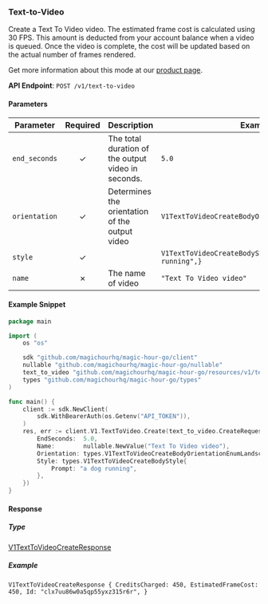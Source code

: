 
### Text-to-Video <a name="create"></a>

Create a Text To Video video. The estimated frame cost is calculated using 30 FPS. This amount is deducted from your account balance when a video is queued. Once the video is complete, the cost will be updated based on the actual number of frames rendered.
  
Get more information about this mode at our [product page](/products/text-to-video).
  

**API Endpoint**: `POST /v1/text-to-video`

#### Parameters

| Parameter | Required | Description | Example |
|-----------|:--------:|-------------|--------|
| `end_seconds` | ✓ | The total duration of the output video in seconds. | `5.0` |
| `orientation` | ✓ | Determines the orientation of the output video | `V1TextToVideoCreateBodyOrientationEnumLandscape` |
| `style` | ✓ |  | `V1TextToVideoCreateBodyStyle {Prompt: "a dog running",}` |
| `name` | ✗ | The name of video | `"Text To Video video"` |

#### Example Snippet

```go
package main

import (
	os "os"

	sdk "github.com/magichourhq/magic-hour-go/client"
	nullable "github.com/magichourhq/magic-hour-go/nullable"
	text_to_video "github.com/magichourhq/magic-hour-go/resources/v1/text_to_video"
	types "github.com/magichourhq/magic-hour-go/types"
)

func main() {
	client := sdk.NewClient(
		sdk.WithBearerAuth(os.Getenv("API_TOKEN")),
	)
	res, err := client.V1.TextToVideo.Create(text_to_video.CreateRequest{
		EndSeconds:  5.0,
		Name:        nullable.NewValue("Text To Video video"),
		Orientation: types.V1TextToVideoCreateBodyOrientationEnumLandscape,
		Style: types.V1TextToVideoCreateBodyStyle{
			Prompt: "a dog running",
		},
	})
}

```

#### Response

##### Type
[V1TextToVideoCreateResponse](/types/v1_text_to_video_create_response.go)

##### Example
`V1TextToVideoCreateResponse {
CreditsCharged: 450,
EstimatedFrameCost: 450,
Id: "clx7uu86w0a5qp55yxz315r6r",
}`
